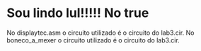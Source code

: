 <!DOCTYPE html>
<html>
  <body>
    <h1>
      Sou lindo lul!!!!!
      No true
    </h1>
    <p>
      No displaytec.asm o circuito utilizado é o circuito do lab3.cir. 
      No boneco_a_mexer o circuito utilizado é o circuito do lab3.cir.
    </p>
  </body>
</html>
